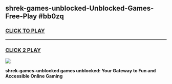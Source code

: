 
## shrek-games-unblocked-Unblocked-Games-Free-Play #bb0zq
<h3>
<a href="https://us.freeplayer.one?title=shrek-games-unblocked&ref=9M">CLICK TO PLAY</a></h3>
<hr>

<h3>
<a href="https://us.freeplayer.one?title=shrek-games-unblocked&ref=9M">CLICK 2 PLAY</a>
  
</h3>

<a href="https://us.freeplayer.one?title=shrek-games-unblocked&ref=9M"><img src="https://clearcache.store/games.png"></a>


**shrek-games-unblocked games unblocked: Your Gateway to Fun and Accessible Online Gaming**
